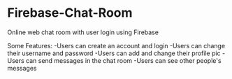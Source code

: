 # Firebase-Chat-Room
Online web chat room with user login using Firebase

Some Features:
-Users can create an account and login
-Users can change their username and password
-Users can add and change their profile pic
-Users can send messages in the chat room
-Users can see other people's messages
